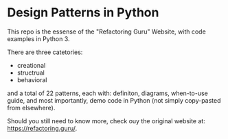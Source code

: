 # Design Patterns in Python

This repo is the essense of the "Refactoring Guru" Website, with code examples in Python 3.

There are three catetories:
- creational
- structrual
- behavioral

and a total of 22 patterns, each with: definiton, diagrams, when-to-use guide, and most importantly, demo code in Python (not simply copy-pasted from elsewhere).

Should you still need to know more, check ouy the original website at: https://refactoring.guru/.
